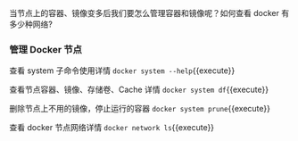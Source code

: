 当节点上的容器、镜像变多后我们要怎么管理容器和镜像呢？如何查看 docker 有多少种网络?

### 管理 Docker 节点

查看 system 子命令使用详情 `docker system --help`{{execute}}

查看节点容器、镜像、存储卷、Cache 详情 `docker system df`{{execute}}

删除节点上不用的镜像，停止运行的容器 `docker system prune`{{execute}}

查看 docker 节点网络详情 `docker network ls`{{execute}}

